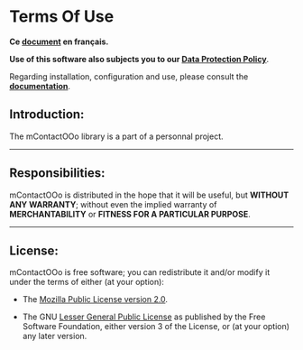 # Terms Of Use

**Ce [document][2] en français.**

**Use of this software also subjects you to our [Data Protection Policy][3]**.

Regarding installation, configuration and use,
please consult the **[documentation][4]**.

## Introduction:

The mContactOOo library is a part of a personnal project.

___
## Responsibilities:

mContactOOo is distributed in the hope that it will be useful,
but **WITHOUT ANY WARRANTY**; without even the implied warranty of
**MERCHANTABILITY** or **FITNESS FOR A PARTICULAR PURPOSE**.

___
## License:

mContactOOo is free software; you can redistribute it and/or
modify it under the terms of either (at your option):

- The [Mozilla Public License version 2.0][5].

- The GNU [Lesser General Public License][6] as published by the Free Software
Foundation, either version 3 of the License, or (at your option) any later version.

[1]: <https://prrvchr.github.io/mContactOOo/img/mContactOOo.png>
[2]: <https://prrvchr.github.io/mContactOOo/source/mContactOOo/registration/TermsOfUse_fr>
[3]: <https://prrvchr.github.io/mContactOOo/source/mContactOOo/registration/PrivacyPolicy_en>
[4]: <https://prrvchr.github.io/mContactOOo/>
[5]: <http://mozilla.org/MPL/2.0/>
[6]: <http://www.gnu.org/licenses/lgpl-3.0.html>
